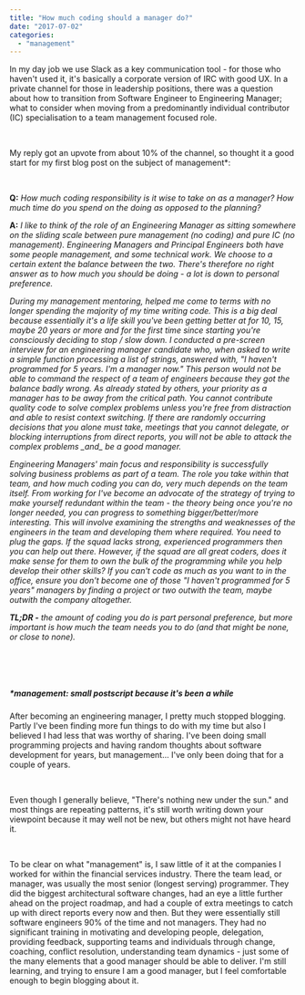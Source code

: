```yaml
---
title: "How much coding should a manager do?"
date: "2017-07-02"
categories: 
  - "management"
---
```


In my day job we use Slack as a key communication tool - for those who haven't used it, it's basically a corporate version of IRC with good UX. In a private channel for those in leadership positions, there was a question about how to transition from Software Engineer to Engineering Manager; what to consider when moving from a predominantly individual contributor (IC) specialisation to a team management focused role.

 

My reply got an upvote from about 10% of the channel, so thought it a good start for my first blog post on the subject of management\*:

 

**Q:** _How much coding responsibility is it wise to take on as a manager? How much time do you spend on the doing as opposed to the planning?_

**A:** _I like to think of the role of an Engineering Manager as sitting somewhere on the sliding scale between pure management (no coding) and pure IC (no management). Engineering Managers and Principal Engineers both have some people management, and some technical work. We choose to a certain extent the balance between the two. There's therefore no right answer as to how much you should be doing - a lot is down to personal preference._

_During my management mentoring, <senior manager at our company> helped me come to terms with no longer spending the majority of my time writing code. This is a big deal because essentially it's a life skill you've been getting better at for 10, 15, maybe 20 years or more and for the first time since starting you're consciously deciding to stop / slow down. I conducted a pre-screen interview for an engineering manager candidate who, when asked to write a simple function processing a list of strings, answered with, "I haven't programmed for 5 years. I'm a manager now." This person would not be able to command the respect of a team of engineers because they got the balance badly wrong. As already stated by others, your priority as a manager has to be away from the critical path. You cannot contribute quality code to solve complex problems unless you're free from distraction and able to resist context switching. If there are randomly occurring decisions that you alone must take, meetings that you cannot delegate, or blocking interruptions from direct reports, you will not be able to attack the complex problems \_and\_ be a good manager._

_Engineering Managers' main focus and responsibility is successfully solving business problems as part of a team. The role you take within that team, and how much coding you can do, very much depends on the team itself. From working for <other senior manager in our company> I've become an advocate of the strategy of trying to make yourself redundant within the team - the theory being once you're no longer needed, you can progress to something bigger/better/more interesting. This will involve examining the strengths and weaknesses of the engineers in the team and developing them where required. You need to plug the gaps. If the squad lacks strong, experienced programmers then you can help out there. However, if the squad are all great coders, does it make sense for them to own the bulk of the programming while you help develop their other skills? If you can't code as much as you want to in the office, ensure you don't become one of those "I haven't programmed for 5 years" managers by finding a project or two outwith the team, maybe outwith the company altogether._

_**TL;DR -** the amount of coding you do is part personal preference, but more important is how much the team needs you to do (and that might be none, or close to none)._

 

 

##### \*management: small postscript because it's been a while

After becoming an engineering manager, I pretty much stopped blogging. Partly I've been finding more fun things to do with my time but also I believed I had less that was worthy of sharing. I've been doing small programming projects and having random thoughts about software development for years, but management... I've only been doing that for a couple of years.

 

Even though I generally believe, "There's nothing new under the sun." and most things are repeating patterns, it's still worth writing down your viewpoint because it may well not be new, but others might not have heard it.

 

To be clear on what "management" is, I saw little of it at the companies I worked for within the financial services industry. There the team lead, or manager, was usually the most senior (longest serving) programmer. They did the biggest architectural software changes, had an eye a little further ahead on the project roadmap, and had a couple of extra meetings to catch up with direct reports every now and then. But they were essentially still software engineers 90% of the time and not managers. They had no significant training in motivating and developing people, delegation, providing feedback, supporting teams and individuals through change, coaching, conflict resolution, understanding team dynamics - just some of the many elements that a good manager should be able to deliver. I'm still learning, and trying to ensure I am a good manager, but I feel comfortable enough to begin blogging about it.
